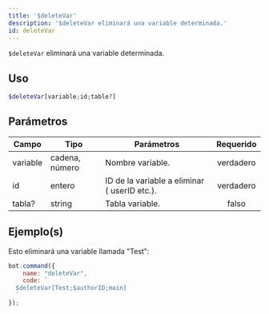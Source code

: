 ```yaml
---
title: '$deleteVar'
description: '$deleteVar eliminará una variable determinada.'
id: deleteVar
---
```


`$deleteVar` eliminará una variable determinada.

## Uso

```php
$deleteVar[variable;id;table?]
```

## Parámetros

| Campo    | Tipo           | Parámetros                                   | Requerido |
| -------- | -------------- | -------------------------------------------- |:---------:|
| variable | cadena, número | Nombre variable.                             | verdadero |
| id       | entero         | ID de la variable a eliminar ( userID etc.). | verdadero |
| tabla?   | string         | Tabla variable.                              |   falso   |

## Ejemplo(s)

Esto eliminará una variable llamada "Test":

```javascript
bot.command({
    name: "deleteVar",
    code: `
  $deleteVar[Test;$authorID;main]
  `
});
```